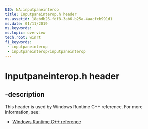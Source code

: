 ```yaml
---
UID: NA:inputpaneinterop
title: Inputpaneinterop.h header
ms.assetid: 18ebdb26-fdf8-3ab6-b25a-4aacfcb991d1
ms.date: 01/11/2019
ms.keywords: 
ms.topic: overview
tech.root: winrt
f1_keywords:
 - inputpaneinterop
 - inputpaneinterop/inputpaneinterop
---
```


# Inputpaneinterop.h header


## -description

This header is used by Windows Runtime C++ reference. For more information, see:

- [Windows Runtime C++ reference](../_winrt/index.md)

